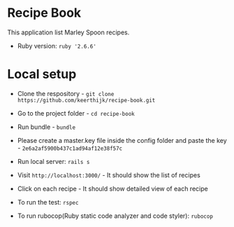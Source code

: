 # Recipe Book

This application list Marley Spoon recipes.


* Ruby version: `ruby '2.6.6'`

# Local setup
* Clone the respository - `git clone https://github.com/keerthijk/recipe-book.git`
* Go to the project folder - `cd recipe-book`
* Run bundle - `bundle`
* Please create a master.key file inside the config folder and paste the key - `2e6a2af5900b437c1ad94af12e38f57c`
  
* Run local server: `rails s`
* Visit `http://localhost:3000/` - It should show the list of recipes
* Click on each recipe - It should show detailed view of each recipe


* To run the test: `rspec`

* To run rubocop(Ruby static code analyzer and code styler): `rubocop`


